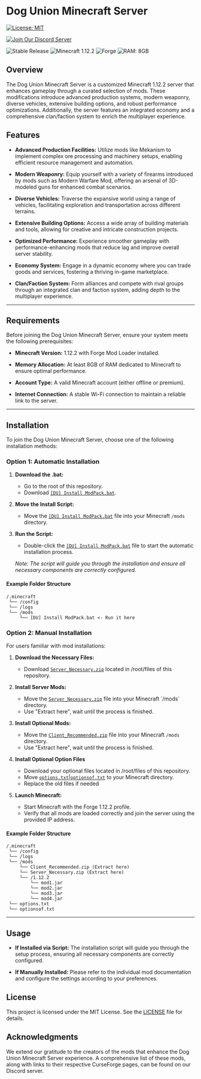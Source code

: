 # Dog Union Minecraft Server

[![License: MIT](https://img.shields.io/badge/License-MIT-yellow.svg)](https://opensource.org/licenses/MIT)

[![Join Our Discord Server](https://img.shields.io/badge/Discord-Join%20Us-7289DA?style=flat&logo=discord&logoColor=white)](https://discord.gg/fREmRmEUTv)

![Stable Release](https://img.shields.io/badge/Release-Stable-success)
![Minecraft 1.12.2](https://img.shields.io/badge/Minecraft-1.12.2-brightgreen)
![Forge](https://img.shields.io/badge/Mod%20Loader-Forge-FF6C37)
![RAM: 8GB](https://img.shields.io/badge/RAM-8GB-blue)

## Overview

The Dog Union Minecraft Server is a customized Minecraft 1.12.2 server that enhances gameplay through a curated selection of mods. These modifications introduce advanced production systems, modern weaponry, diverse vehicles, extensive building options, and robust performance optimizations. Additionally, the server features an integrated economy and a comprehensive clan/faction system to enrich the multiplayer experience.

## Features

- **Advanced Production Facilities:** Utilize mods like Mekanism to implement complex ore processing and machinery setups, enabling efficient resource management and automation.

- **Modern Weaponry:** Equip yourself with a variety of firearms introduced by mods such as Modern Warfare Mod, offering an arsenal of 3D-modeled guns for enhanced combat scenarios.

- **Diverse Vehicles:** Traverse the expansive world using a range of vehicles, facilitating exploration and transportation across different terrains.

- **Extensive Building Options:** Access a wide array of building materials and tools, allowing for creative and intricate construction projects.

- **Optimized Performance:** Experience smoother gameplay with performance-enhancing mods that reduce lag and improve overall server stability.

- **Economy System:** Engage in a dynamic economy where you can trade goods and services, fostering a thriving in-game marketplace.

- **Clan/Faction System:** Form alliances and compete with rival groups through an integrated clan and faction system, adding depth to the multiplayer experience.
---
## Requirements

Before joining the Dog Union Minecraft Server, ensure your system meets the following prerequisites:

- **Minecraft Version:** 1.12.2 with Forge Mod Loader installed.

- **Memory Allocation:** At least 8GB of RAM dedicated to Minecraft to ensure optimal performance.

- **Account Type:** A valid Minecraft account (either offline or premium).

- **Internet Connection:** A stable Wi-Fi connection to maintain a reliable link to the server.
---
## Installation

To join the Dog Union Minecraft Server, choose one of the following installation methods:

### Option 1: Automatic Installation

1. **Download the .bat:**
   - Go to the root of this repository.
   - Download [`[DU] Install ModPack.bat`](https://github.com/AlchemistChief/MC_DogUnion_ModPack/blob/main/%5BDU%5D%20Install%20ModPack.bat).

2. **Move the Install Script:**
   - Move the [`[DU] Install ModPack.bat`](https://github.com/AlchemistChief/MC_DogUnion_ModPack/blob/main/%5BDU%5D%20Install%20ModPack.bat) file into your Minecraft `/mods` directory.

3. **Run the Script:**
   - Double-click the [`[DU] Install ModPack.bat`](https://github.com/AlchemistChief/MC_DogUnion_ModPack/blob/main/%5BDU%5D%20Install%20ModPack.bat) file to start the automatic installation process.

   _Note: The script will guide you through the installation and ensure all necessary components are correctly configured._
   
#### Example Folder Structure
```
/.minecraft
 └── /config
 └── /logs
 └── /mods
     └── [DU] Install ModPack.bat <- Run it here
```
### Option 2: Manual Installation

For users familiar with mod installations:

1. **Download the Necessary Files:**
   - Download [`Server_Necessary.zip`]([https://github.com/AlchemistChief/MC_DogUnion_ModPack/raw/refs/heads/main/files/Server_Necessary.zip](https://www.dropbox.com/scl/fi/uv40o6xnr1rrp7hbzjbzm/Server_Necessary.zip?rlkey=0brngq151buti04yoe8tg4m9z&st=q2eyzn1c&dl=1)) located in /root/files of this repository.

2. **Install Server Mods:**
   - Move the [`Server_Necessary.zip`]([https://github.com/AlchemistChief/MC_DogUnion_ModPack/raw/refs/heads/main/files/Server_Necessary.zip](https://www.dropbox.com/scl/fi/uv40o6xnr1rrp7hbzjbzm/Server_Necessary.zip?rlkey=0brngq151buti04yoe8tg4m9z&st=q2eyzn1c&dl=1)) file into your Minecraft `/mods` directory.
   - Use "Extract here", wait until the process is finished.

3. **Install Optional Mods:**
   - Move the [`Client_Recommended.zip`](https://github.com/AlchemistChief/MC_DogUnion_ModPack/raw/refs/heads/main/files/Client_Recommended.zip) file into your Minecraft `/mods` directory.
   - Use "Extract here", wait until the process is finished.
4. **Install Optional Option Files**
   - Download your optional files located in /root/files of this repository.
   - Move [`options.txt`](https://github.com/AlchemistChief/MC_DogUnion_ModPack/raw/refs/heads/main/files/options.txt)|[`optionsof.txt`](https://github.com/AlchemistChief/MC_DogUnion_ModPack/raw/refs/heads/main/files/optionsof.txt) to your Minecraft directory.
   - Replace the old files if needed

5. **Launch Minecraft:**
   - Start Minecraft with the Forge 1.12.2 profile.
   - Verify that all mods are loaded correctly and join the server using the provided IP address.

#### Example Folder Structure

```
/.minecraft
 └── /config
 └── /logs
 └── /mods
     └── Client_Recommended.zip (Extract here)
     └── Server_Necessary.zip (Extract here)
     └── /1.12.2
         └── mod1.jar
         └── mod2.jar
         └── mod3.jar
         └── mod4.jar
 └── options.txt
 └── optionsof.txt
```

---


## Usage

- **If Installed via Script:** The installation script will guide you through the setup process, ensuring all necessary components are correctly configured.

- **If Manually Installed:** Please refer to the individual mod documentation and configure the settings according to your preferences.

## License

This project is licensed under the MIT License. See the [LICENSE](LICENSE) file for details.

## Acknowledgments

We extend our gratitude to the creators of the mods that enhance the Dog Union Minecraft Server experience. A comprehensive list of these mods, along with links to their respective CurseForge pages, can be found on our Discord server. 
